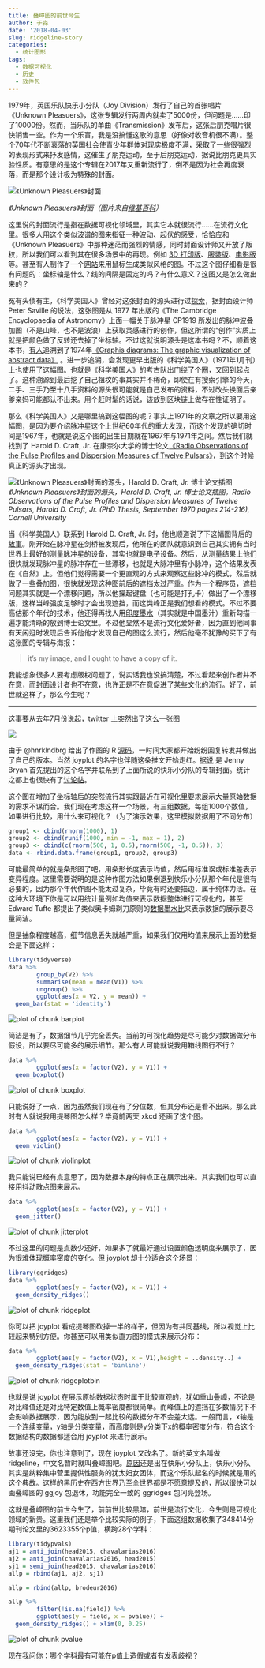 ```yaml
---
title: 叠嶂图的前世今生
author: 于淼
date: '2018-04-03'
slug: ridgeline-story
categories:
  - 统计图形
tags:
  - 数据可视化
  - 历史
  - 软件包
---
```


1979年，英国乐队快乐小分队（Joy Division）发行了自己的首张唱片《Unknown Pleasuers》，这张专辑发行两周内就卖了5000份，但问题是……印了10000份。然而，当乐队的单曲《Transmission》发布后，这张后朋克唱片很快销售一空。作为一个乐盲，我是没搞懂这歌的意思（好像对收音机很不满）。整个70年代不断衰落的英国社会使青少年群体对现实极度不满，采取了一些很强烈的表现形式来抒发感情，这催生了朋克运动，至于后朋克运动，据说比朋克更具实验性质。有意思的是这个专辑在2017年又重新流行了，倒不是因为社会再度衰落，而是那个设计极为特殊的封面。

![《Unknown Pleasuers》封面](https://yufree.cn/images/up.jpeg)

*《Unknown Pleasuers》封面（图片来自[维基百科](https://upload.wikimedia.org/wikipedia/en/7/70/Unknown_Pleasures_Joy_Division_LP_sleeve.jpg)）*

这里说的封面流行是指在数据可视化领域里，其实它本就很流行……在流行文化里。很多人用这个类似波谱的图来指征一种波动、起伏的感受，恰恰应和《Unknown Pleasuers》中那种迷茫而强烈的情感，同时封面设计师又开放了版权，所以我们可以看到其在很多场景中的再现。例如 [3D 打印版](http://i.document.m05.de/2013/05/23/joy-divisions-unknown-pleasures-printed-in-3d/)、[服装版](http://www.virgula.com.br/musica/no-aniversario-de-ian-curtis-relembramos-as-mil-e-uma-faces-da-capa-de-unknown-pleasures/#img=3&galleryId=995918)、[电影版](https://thetab.com/uk/bristol/2016/02/13/survive-waking-strangers-bed-valentines-day-23604)等。甚至有人制作了一个[网站](https://garrettdreyfus.github.io/unknownpleasures/)来用鼠标生成类似风格的图。不过这个图仔细看是很有问题的：坐标轴是什么？线的间隔是固定的吗？有什么意义？这图又是怎么做出来的？

冤有头债有主，《科学美国人》曾经对这张封面的源头进行过[探索](https://blogs.scientificamerican.com/sa-visual/pop-culture-pulsar-origin-story-of-joy-division-s-unknown-pleasures-album-cover-video/)，据封面设计师 Peter Saville 的说法，这张图是从 1977 年出版的《The Cambridge Encyclopaedia of Astronomy》上面一幅关于脉冲星 CP1919 所发出的脉冲波叠加图（不是山峰，也不是波浪）上获取灵感进行的创作，但这所谓的“创作”实质上就是把颜色做了反转还去掉了坐标轴。不过这就说明源头是这本书吗？不，顺着这本书，[有人](https://adamcap.com/2011/05/19/history-of-joy-division-unknown-pleasures-album-art/)追溯到了1974年[《Graphis diagrams: The graphic visualization of abstract data》](https://www.amazon.com/gp/product/3857094109/ref=as_li_ss_tl?ie=UTF8&tag=adamcapr-20&linkCode=as2&camp=217145&creative=399349&creativeASIN=3857094109) 。进一步追溯，会发现更早出版的《科学美国人》（1971年1月刊）上也使用了这幅图。也就是《科学美国人》的考古队出门绕了个圈，又回到起点了。这种溯源到最后挖了自己祖坟的事其实并不稀奇，即使在有搜索引擎的今天，二手、三手乃至十八手资料的源头很可能就是自己发布的资料，不过改头换面后亲爹亲妈可能都认不出来。用个赶时髦的话说，该放到区块链上做存在性证明了。

那么《科学美国人》又是哪里搞到这幅图的呢？事实上1971年的文章之所以要用这幅图，是因为要介绍脉冲星这个上世纪60年代的重大发现，而这个发现的确切时间是1967年，也就是说这个图的出生日期就在1967年与1971年之间。然后我们就找到了 Harold D. Craft, Jr. 在康奈尔大学的博士论文[《Radio Observations of the Pulse Profiles and Dispersion Measures of Twelve Pulsars》](https://catalog.library.cornell.edu/cgi-bin/Pwebrecon.cgi?BBID=37866&DB=local)，到这个时候真正的源头才出现。

![《Unknown Pleasuers》封面的源头，Harold D. Craft, Jr. 博士论文插图](https://yufree.cn/images/or2.png)
*《Unknown Pleasuers》封面的源头，Harold D. Craft, Jr. 博士论文插图。Radio Observations of the Pulse Profiles and Dispersion Measures of Twelve Pulsars, Harold D. Craft, Jr. (PhD Thesis, September 1970 pages 214-216), Cornell University*

当《科学美国人》联系到 Harold D. Craft, Jr. 时，他也顺道说了下这幅图背后的[故事](https://blogs.scientificamerican.com/sa-visual/pop-culture-pulsar-origin-story-of-joy-division-s-unknown-pleasures-album-cover-video/)。刚开始在脉冲星在剑桥被发现后，他所在的团队就意识到自己其实拥有当时世界上最好的测量脉冲星的设备，其实也就是电子设备。然后，从测量结果上他们很快就发现脉冲星的脉冲存在一些漂移，也就是大脉冲里有小脉冲，这个结果发表在《自然》上。但他们觉得需要一个更直观的方式来观察这些脉冲的模式，然后就做了一些叠加图，很快就发现这种图前后的遮挡太过严重。作为一个程序员，遮挡问题其实就是一个漂移问题，所以他操起键盘（也可能是打孔卡）做出了一个漂移版，这样当峰强度足够时才会出现遮挡，而这类峰正是我们想看的模式。不过不要高估那个年代的技术，他还得再找人用[印度墨水](https://en.wikipedia.org/wiki/India_ink)（其实就是中国墨汁）重新勾描一遍才能清晰的放到博士论文里。不过他显然不是流行文化爱好者，因为直到他同事有天闲逛时发现后告诉他他才发现自己的图这么流行，然后他毫不犹豫的买下了有这张图的专辑与海报：

> it’s my image, and I ought to have a copy of it.

我能想象很多人要考虑版权问题了，说实话我也没搞清楚，不过看起来创作者并不在意，而封面设计者也不在意，也许正是不在意促进了某些文化的流行。好了，前世就这样了，那么今生呢？

-----

这事要从去年7月份说起，twitter 上突然出了这么一张图

![](https://yufree.cn/images/twjoy.jpg)

由于 @hnrklndbrg 给出了作图的 R [源码](https://github.com/halhen/viz-pub/blob/master/sports-time-of-day/2_gen_chart.R)，一时间大家都开始纷纷回复转发并做出了自己的版本。当然 joyplot 的名字也伴随这条推文开始走红。[据说](http://blog.revolutionanalytics.com/2017/07/joyplots.html) 是 Jenny Bryan 首先提出的这个名字并联系到了上面所说的快乐小分队的专辑封面。统计之都上也很快有了[讨论帖](https://d.cosx.org/d/419270-ggjoy)。

这个图在增加了坐标轴后的突然流行其实跟最近在可视化里要求展示大量原始数据的需求不谋而合。我们现在考虑这样一个场景，有三组数据，每组1000个数值，如果进行比较，用什么来可视化？（为了演示效果，这里模拟数据用了不同分布）


```r
group1 <- cbind(rnorm(1000), 1)
group2 <- cbind(runif(1000, min = -1, max = 1), 2)
group3 <- cbind(c(rnorm(500, 1, 0.5),rnorm(500, -1, 0.5)), 3)
data <- rbind.data.frame(group1, group2, group3)
```

可能最简单的就是条形图了吧，用条形长度表示均值，然后用标准误或标准差表示变异程度。这里需要说明的是这种作图方法如果倒退到快乐小分队那个年代是很有必要的，因为那个年代作图不能太过复杂，毕竟有时还要描边，属于纯体力活。在这种大环境下你是可以用统计量例如均值来表示数据整体进行可视化的，甚至 Edward Tufte 都提出了类似奥卡姆剃刀原则的[数据墨水比](http://www.infovis-wiki.net/index.php/Data-Ink_Ratio)来表示数据的展示要尽量简洁。

但是抽象程度越高，细节信息丢失就越严重，如果我们仅用均值来展示上面的数据会是下面这样：


```r
library(tidyverse)
data %>%
        group_by(V2) %>%
        summarise(mean = mean(V1)) %>%
        ungroup() %>%
        ggplot(aes(x = V2, y = mean)) +
  geom_bar(stat = 'identity')
```

![plot of chunk barplot](https://yufree.cn/images/barplot-1.png)

简洁是有了，数据细节几乎完全丢失。当前的可视化趋势是尽可能少对数据做分布假设，所以要尽可能多的展示细节。那么有人可能就说我用箱线图行不行？


```r
data %>%
        ggplot(aes(x = factor(V2), y = V1)) +
  geom_boxplot()
```

![plot of chunk boxplot](https://yufree.cn/images/boxplot-1.png)

只能说好了一点，因为虽然我们现在有了分位数，但其分布还是看不出来。那么此时有人就说我用提琴图怎么样？毕竟前两天 xkcd 还画了这个[图](https://xkcd.com/1967/)。


```r
data %>%
        ggplot(aes(x = factor(V2), y = V1)) +
  geom_violin()
```

![plot of chunk violinplot](https://yufree.cn/images/violinplot-1.png)

我只能说已经有点意思了，因为数据本身的特点正在展示出来。其实我们也可以直接用抖动散点图来展示。


```r
data %>%
        ggplot(aes(x = factor(V2), y = V1)) +
  geom_jitter()
```

![plot of chunk jitterplot](https://yufree.cn/images/jitterplot-1.png)

不过这里的问题是点数少还好，如果多了就最好通过设置颜色透明度来展示了，因为很难体现概率密度的变化。但 joyplot 却十分适合这个场景：


```r
library(ggridges)
data %>%
        ggplot(aes(y = factor(V2), x = V1)) +
  geom_density_ridges()
```

![plot of chunk ridgeplot](https://yufree.cn/images/ridgeplot-1.png)

你可以把 joyplot 看成提琴图砍掉一半的样子，但因为有共同基线，所以视觉上比较起来特别方便。你甚至可以用类似直方图的模式来展示分布：


```r
data %>%
        ggplot(aes(y = factor(V2), x = V1),height = ..density..) +
  geom_density_ridges(stat = 'binline')
```

![plot of chunk ridgeplotbin](https://yufree.cn/images/ridgeplotbin-1.png)

也就是说 joyplot 在展示原始数据状态时属于比较直观的，犹如重山叠嶂，不论是对比峰值还是对比特定数值上概率密度都很简单。而峰值上的遮挡在多数情况下不会影响数据展示，因为能放到一起比较的数据分布不会差太远。一般而言，x轴是一个连续变量，y轴是分类变量，而高度则是y分类下x的概率密度分布，符合这个数据结构的数据都适合用 joyplot 来进行展示。

故事还没完，你也注意到了，现在 joyplot 又改名了。新的英文名叫做 ridgeline，中文名暂时就叫叠嶂图吧。[原因](http://serialmentor.com/blog/2017/9/15/goodbye-joyplots)还是出在快乐小分队上，快乐小分队其实是纳粹集中营里提供性服务的犹太妇女团体，而这个乐队起名的时候就是用的这个典故。这样的黑历史在西方世界乃至全世界都是不愿意提及的，所以很快可以画叠嶂图的 ggjoy 包退休，功能完全一致的 ggridges 包闪亮登场。

这就是叠嶂图的前世今生了，前前世比较黑暗，前世是流行文化，今生则是可视化领域的新贵。这里我们还是举个比较实际的例子，下面这组数据收集了348414份期刊论文里的3623355个p值，横跨28个学科：


```r
library(tidypvals)
aj1 = anti_join(head2015, chavalarias2016)
aj2 = anti_join(chavalarias2016, head2015)
sj1 = semi_join(head2015, chavalarias2016)
allp = rbind(aj1, aj2, sj1)

allp = rbind(allp, brodeur2016)

allp %>% 
        filter(!is.na(field)) %>%
        ggplot(aes(y = field, x = pvalue)) +
  geom_density_ridges() + xlim(0, 0.25)
```

![plot of chunk pvalue](https://yufree.cn/images/pvalue-1.png)

现在我问你：哪个学科最有可能在p值上造假或者有发表歧视？
